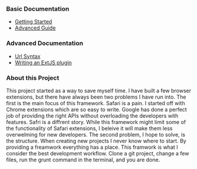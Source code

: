 ### Basic Documentation
* [Getting Started](https://github.com/Christianjuth/ExtJS_Framework/wiki/Getting-Started)
* [Advanced Guide](https://github.com/Christianjuth/ExtJS_Framework/wiki/Advanced-Guide)


### Advanced Documentation
* [Url Syntax](https://github.com/Christianjuth/ExtJS_Framework/wiki/Url-Search-Syntax)
* [Writing an ExtJS plugin](https://github.com/Christianjuth/ExtJS_Library/tree/plugin)


### About this Project
This project started as a way to save myself time.  I have built a few browser extensions, but there have always been two problems I have run into.  The first is the main focus of this framework.  Safari is a pain.  I started off with Chrome extensions which are so easy to write.  Google has done a perfect job of providing the right APIs without overloading the developers with features.  Safri is a diffrent story.  While this framework might limit some of the functionality of Safari extensions, I beleive it will make them less overwelming for new developers.  The second problem, I hope to solve, is the structure.  When creating new projects I never know where to start.  By providing a freamwork everything has a place.  This framwork is what I consider the best development workflow.  Clone a git project, change a few files, run the grunt command in the terminal, and you are done.
